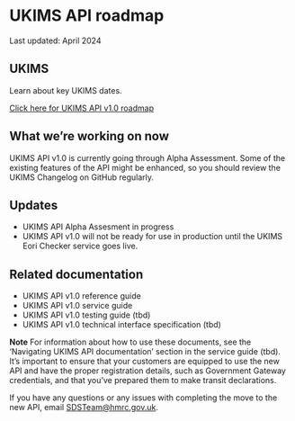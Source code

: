 # UKIMS API roadmap
Last updated: April 2024

## UKIMS
Learn about key UKIMS dates.

[Click here for UKIMS API v1.0 roadmap](/https://github.com/hmrc/ukim-auth-checker-api-roadmap/tree/66fb8c11b82b6eca05ca2daa321aed897745ad17/source/downloads/UKIMS_Roadmap_Draft_V3.pdf)

## What we’re working on now
UKIMS API v1.0 is currently going through Alpha Assessment. Some of the existing features of the API might be enhanced, so you should review the UKIMS Changelog on GitHub regularly.

## Updates

- UKIMS API Alpha Assesment in progress
- UKIMS API v1.0 will not be ready for use in production until the UKIMS Eori Checker service goes live.

## Related documentation
- UKIMS API v1.0 reference guide
- UKIMS API v1.0 service guide
- UKIMS API v1.0 testing guide (tbd)
- UKIMS API v1.0 technical interface specification (tbd)

 **Note** For information about how to use these documents, see the ‘Navigating UKIMS API documentation’ section in the service guide (tbd).
It’s important to ensure that your customers are equipped to use the new API and have the proper registration details, such as Government Gateway credentials, and that you’ve prepared them to make transit declarations.

If you have any questions or any issues with completing the move to the new API, email SDSTeam@hmrc.gov.uk.


